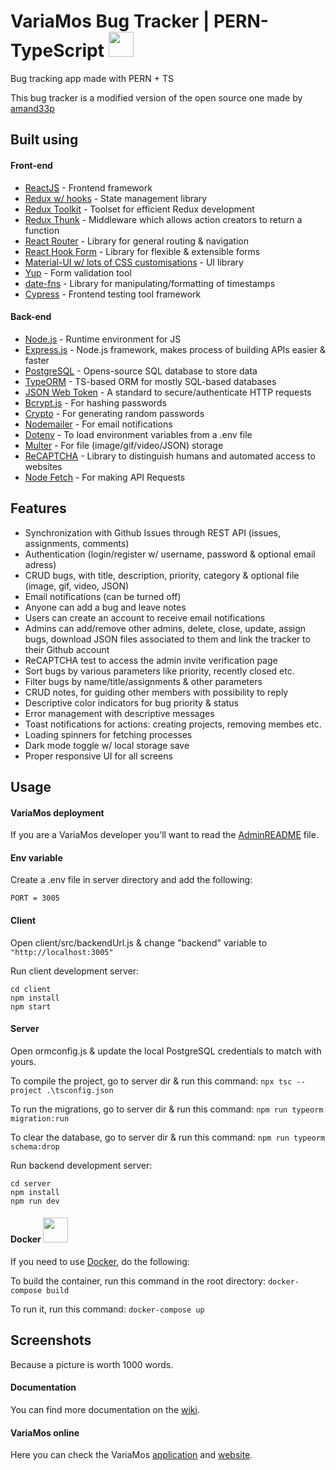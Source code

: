 # VariaMos Bug Tracker | PERN-TypeScript <img src="https://variamos.azurewebsites.net/favicon.ico" width="40px" height="40px" />

Bug tracking app made with PERN + TS

This bug tracker is a modified version of the open source one made by [amand33p](https://github.com/amand33p)

## Built using

#### Front-end

- [ReactJS](https://reactjs.org/) - Frontend framework
- [Redux w/ hooks](https://redux.js.org/) - State management library
- [Redux Toolkit](https://redux-toolkit.js.org/) - Toolset for efficient Redux development
- [Redux Thunk](https://github.com/reduxjs/redux-thunk) - Middleware which allows action creators to return a function
- [React Router](https://reactrouter.com/) - Library for general routing & navigation
- [React Hook Form](https://react-hook-form.com/) - Library for flexible & extensible forms
- [Material-UI w/ lots of CSS customisations](https://material-ui.com/) - UI library
- [Yup](https://github.com/jquense/yup) - Form validation tool
- [date-fns](https://date-fns.org/) - Library for manipulating/formatting of timestamps
- [Cypress](https://www.cypress.io/) - Frontend testing tool framework

#### Back-end

- [Node.js](https://nodejs.org/en/) - Runtime environment for JS
- [Express.js](https://expressjs.com/) - Node.js framework, makes process of building APIs easier & faster
- [PostgreSQL](https://www.postgresql.org/) - Opens-source SQL database to store data
- [TypeORM](https://typeorm.io/) - TS-based ORM for mostly SQL-based databases
- [JSON Web Token](https://jwt.io/) - A standard to secure/authenticate HTTP requests
- [Bcrypt.js](https://www.npmjs.com/package/bcryptjs) - For hashing passwords
- [Crypto](https://nodejs.org/api/crypto.html) - For generating random passwords
- [Nodemailer](https://nodemailer.com/about/) - For email notifications
- [Dotenv](https://www.npmjs.com/package/dotenv) - To load environment variables from a .env file
- [Multer](https://www.npmjs.com/package/multer) - For file (image/gif/video/JSON) storage
- [ReCAPTCHA](https://github.com/dozoisch/react-google-recaptcha) - Library to distinguish humans and automated access to websites
- [Node Fetch](https://www.npmjs.com/package/node-fetch) - For making API Requests

## Features

- Synchronization with Github Issues through REST API (issues, assignments, comments)
- Authentication (login/register w/ username, password & optional email adress)
- CRUD bugs, with title, description, priority, category & optional file (image, gif, video, JSON)
- Email notifications (can be turned off)
- Anyone can add a bug and leave notes
- Users can create an account to receive email notifications
- Admins can add/remove other admins, delete, close, update, assign bugs, download JSON files associated to them and link the tracker to their Github account
- ReCAPTCHA test to access the admin invite verification page
- Sort bugs by various parameters like priority, recently closed etc.
- Filter bugs by name/title/assignments & other parameters
- CRUD notes, for guiding other members with possibility to reply
- Descriptive color indicators for bug priority & status
- Error management with descriptive messages
- Toast notifications for actions: creating projects, removing membes etc.
- Loading spinners for fetching processes
- Dark mode toggle w/ local storage save
- Proper responsive UI for all screens

## Usage
#### VariaMos deployment
If you are a VariaMos developer you'll want to read the [AdminREADME](https://github.com/SamNzo/Bug-tracker-VariaMos/blob/master/AdminsREADME.md) file.

#### Env variable

Create a .env file in server directory and add the following:

```
PORT = 3005
```

#### Client

Open client/src/backendUrl.js & change "backend" variable to `"http://localhost:3005"`

Run client development server:

```
cd client
npm install
npm start
```

#### Server

Open ormconfig.js & update the local PostgreSQL credentials to match with yours.

To compile the project, go to server dir & run this command:
`npx tsc --project .\tsconfig.json`

To run the migrations, go to server dir & run this command:
`npm run typeorm migration:run`

To clear the database, go to server dir & run this command:
`npm run typeorm schema:drop`

Run backend development server:

```
cd server
npm install
npm run dev
```

#### Docker <img src="https://www.docker.com/wp-content/uploads/2022/03/Moby-logo.png" width="40px" heigth="40px">
If you need to use [Docker](https://www.docker.com/), do the following:

To build the container, run this command in the root directory:
`docker-compose build`

To run it, run this command:
`docker-compose up`
 
## Screenshots
Because a picture is worth 1000 words.

#### Documentation
You can find more documentation on the [wiki](https://github.com/SamNzo/Bug-tracker-VariaMos/wiki).

#### VariaMos online
Here you can check the VariaMos [application](https://variamos.azurewebsites.net/) and [website](https://variamos.com/home/).
